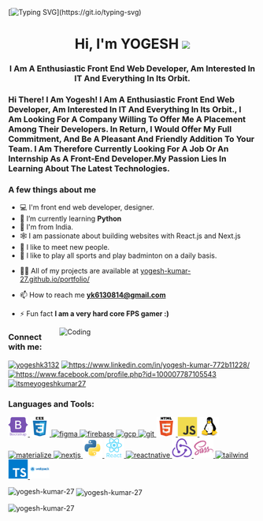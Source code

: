 [![Typing SVG](https://readme-typing-svg.herokuapp.com?color=%2340BCFA&size=36&lines=Welcome+To+Yogesh's+GitHub+Profile!)](https://git.io/typing-svg)

<!-- ![Header] (shorturl.at/giAVX) -->


<h1 align="center">Hi, I'm YOGESH <img src="https://raw.githubusercontent.com/MartinHeinz/MartinHeinz/master/wave.gif" width="30px"></h1>
<h3 align="center">I Am A Enthusiastic Front End Web Developer, Am Interested In IT And Everything In Its Orbit.</h3>

<h3 align="left">Hi There! I Am Yogesh! I Am A Enthusiastic Front End Web Developer, Am Interested In IT And Everything In Its Orbit., I Am Looking For A Company Willing To Offer Me A Placement Among Their Developers. In Return, I Would Offer My Full Commitment, And Be A Pleasant And Friendly Addition To Your Team. I Am Therefore Currently Looking For A Job Or An Internship As A Front-End Developer.My Passion Lies In Learning About The Latest Technologies.</h3>

<!-- <p align="center"> <img src="https://komarev.com/ghpvc/?username=yogesh-kumar-27&label=Profile%20views&color=0e75b6&style=flat" alt="yogesh-kumar-27" /> </p> -->
### A few things about me

- 💻 I'm front end web developer, designer.
- 🌱 I’m currently learning **Python**
- 📍 I'm from India.
- 🕸️ I am passionate about building websites with React.js and Next.js
- 🤝 I like to meet new people.
- 🎾 I like to play all sports and play badminton on a daily basis.

<!-- <p align="left"> <a href="https://github.com/ryo-ma/github-profile-trophy"><img src="https://github-profile-trophy.vercel.app/?username=yogesh-kumar-27" alt="yogesh-kumar-27" /></a> </p> -->

- 👨‍💻 All of my projects are available at [yogesh-kumar-27.github.io/portfolio/](yogesh-kumar-27.github.io/portfolio/)

- 📫 How to reach me **yk6130814@gmail.com**

- ⚡ Fun fact **I am a very hard core FPS gamer :)**
 <img align="right" alt="Coding" width="400" src="https://cdn.dribbble.com/users/2646423/screenshots/5507196/computer.gif"/>

<h3 align="left">Connect with me:</h3>
<p align="left">
<a href="https://twitter.com/yogeshk3132" target="blank"><img align="center" src="https://raw.githubusercontent.com/rahuldkjain/github-profile-readme-generator/master/src/images/icons/Social/twitter.svg" alt="yogeshk3132" height="30" width="40" /></a>
<a href="https://www.linkedin.com/in/yogesh-kumar-772b11228/" target="blank"><img align="center" src="https://raw.githubusercontent.com/rahuldkjain/github-profile-readme-generator/master/src/images/icons/Social/linked-in-alt.svg" alt="https://www.linkedin.com/in/yogesh-kumar-772b11228/" height="30" width="40" /></a>
<a href="https://fb.com/https://www.facebook.com/profile.php?id=100007787105543" target="blank"><img align="center" src="https://raw.githubusercontent.com/rahuldkjain/github-profile-readme-generator/master/src/images/icons/Social/facebook.svg" alt="https://www.facebook.com/profile.php?id=100007787105543" height="30" width="40" /></a>
<a href="https://instagram.com/itsmeyogeshkumar27" target="blank"><img align="center" src="https://raw.githubusercontent.com/rahuldkjain/github-profile-readme-generator/master/src/images/icons/Social/instagram.svg" alt="itsmeyogeshkumar27" height="30" width="40" /></a>
</p>

<h3 align="left">Languages and Tools:</h3>
<p align="left"> <a href="https://getbootstrap.com" target="_blank" rel="noreferrer"> <img src="https://raw.githubusercontent.com/devicons/devicon/master/icons/bootstrap/bootstrap-plain-wordmark.svg" alt="bootstrap" width="40" height="40"/> </a> <a href="https://www.w3schools.com/css/" target="_blank" rel="noreferrer"> <img src="https://raw.githubusercontent.com/devicons/devicon/master/icons/css3/css3-original-wordmark.svg" alt="css3" width="40" height="40"/> </a> <a href="https://www.figma.com/" target="_blank" rel="noreferrer"> <img src="https://www.vectorlogo.zone/logos/figma/figma-icon.svg" alt="figma" width="40" height="40"/> </a> <a href="https://firebase.google.com/" target="_blank" rel="noreferrer"> <img src="https://www.vectorlogo.zone/logos/firebase/firebase-icon.svg" alt="firebase" width="40" height="40"/> </a> <a href="https://cloud.google.com" target="_blank" rel="noreferrer"> <img src="https://www.vectorlogo.zone/logos/google_cloud/google_cloud-icon.svg" alt="gcp" width="40" height="40"/> </a> <a href="https://git-scm.com/" target="_blank" rel="noreferrer"> <img src="https://www.vectorlogo.zone/logos/git-scm/git-scm-icon.svg" alt="git" width="40" height="40"/> </a> <a href="https://www.w3.org/html/" target="_blank" rel="noreferrer"> <img src="https://raw.githubusercontent.com/devicons/devicon/master/icons/html5/html5-original-wordmark.svg" alt="html5" width="40" height="40"/> </a> <a href="https://developer.mozilla.org/en-US/docs/Web/JavaScript" target="_blank" rel="noreferrer"> <img src="https://raw.githubusercontent.com/devicons/devicon/master/icons/javascript/javascript-original.svg" alt="javascript" width="40" height="40"/> </a> <a href="https://www.linux.org/" target="_blank" rel="noreferrer"> <img src="https://raw.githubusercontent.com/devicons/devicon/master/icons/linux/linux-original.svg" alt="linux" width="40" height="40"/> </a> <a href="https://materializecss.com/" target="_blank" rel="noreferrer"> <img src="https://raw.githubusercontent.com/prplx/svg-logos/5585531d45d294869c4eaab4d7cf2e9c167710a9/svg/materialize.svg" alt="materialize" width="40" height="40"/> </a> <a href="https://nextjs.org/" target="_blank" rel="noreferrer"> <img src="https://cdn.worldvectorlogo.com/logos/nextjs-2.svg" alt="nextjs" width="40" height="40"/> </a> <a href="https://www.python.org" target="_blank" rel="noreferrer"> <img src="https://raw.githubusercontent.com/devicons/devicon/master/icons/python/python-original.svg" alt="python" width="40" height="40"/> </a> <a href="https://reactjs.org/" target="_blank" rel="noreferrer"> <img src="https://raw.githubusercontent.com/devicons/devicon/master/icons/react/react-original-wordmark.svg" alt="react" width="40" height="40"/> </a> <a href="https://reactnative.dev/" target="_blank" rel="noreferrer"> <img src="https://reactnative.dev/img/header_logo.svg" alt="reactnative" width="40" height="40"/> </a> <a href="https://redux.js.org" target="_blank" rel="noreferrer"> <img src="https://raw.githubusercontent.com/devicons/devicon/master/icons/redux/redux-original.svg" alt="redux" width="40" height="40"/> </a> <a href="https://sass-lang.com" target="_blank" rel="noreferrer"> <img src="https://raw.githubusercontent.com/devicons/devicon/master/icons/sass/sass-original.svg" alt="sass" width="40" height="40"/> </a> <a href="https://tailwindcss.com/" target="_blank" rel="noreferrer"> <img src="https://www.vectorlogo.zone/logos/tailwindcss/tailwindcss-icon.svg" alt="tailwind" width="40" height="40"/> </a> <a href="https://www.typescriptlang.org/" target="_blank" rel="noreferrer"> <img src="https://raw.githubusercontent.com/devicons/devicon/master/icons/typescript/typescript-original.svg" alt="typescript" width="40" height="40"/> </a> <a href="https://webpack.js.org" target="_blank" rel="noreferrer"> <img src="https://raw.githubusercontent.com/devicons/devicon/d00d0969292a6569d45b06d3f350f463a0107b0d/icons/webpack/webpack-original-wordmark.svg" alt="webpack" width="40" height="40"/> </a> </p>

<p><img align="left" src="https://github-readme-stats.vercel.app/api/top-langs?username=yogesh-kumar-27&show_icons=true&locale=en&layout=compact" alt="yogesh-kumar-27" /></p>

<p>&nbsp;<img align="center" src="https://github-readme-stats.vercel.app/api?username=yogesh-kumar-27&show_icons=true&locale=en" alt="yogesh-kumar-27" /></p>

<p><img align="center" src="https://github-readme-streak-stats.herokuapp.com/?user=yogesh-kumar-27&" alt="yogesh-kumar-27" /></p>

